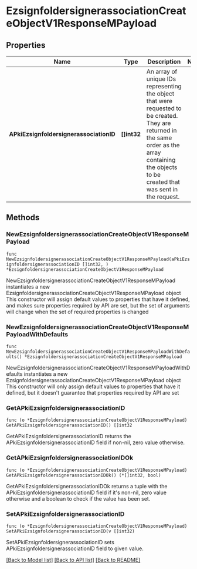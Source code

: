 # EzsignfoldersignerassociationCreateObjectV1ResponseMPayload

## Properties

Name | Type | Description | Notes
------------ | ------------- | ------------- | -------------
**APkiEzsignfoldersignerassociationID** | **[]int32** | An array of unique IDs representing the object that were requested to be created.  They are returned in the same order as the array containing the objects to be created that was sent in the request. | 

## Methods

### NewEzsignfoldersignerassociationCreateObjectV1ResponseMPayload

`func NewEzsignfoldersignerassociationCreateObjectV1ResponseMPayload(aPkiEzsignfoldersignerassociationID []int32, ) *EzsignfoldersignerassociationCreateObjectV1ResponseMPayload`

NewEzsignfoldersignerassociationCreateObjectV1ResponseMPayload instantiates a new EzsignfoldersignerassociationCreateObjectV1ResponseMPayload object
This constructor will assign default values to properties that have it defined,
and makes sure properties required by API are set, but the set of arguments
will change when the set of required properties is changed

### NewEzsignfoldersignerassociationCreateObjectV1ResponseMPayloadWithDefaults

`func NewEzsignfoldersignerassociationCreateObjectV1ResponseMPayloadWithDefaults() *EzsignfoldersignerassociationCreateObjectV1ResponseMPayload`

NewEzsignfoldersignerassociationCreateObjectV1ResponseMPayloadWithDefaults instantiates a new EzsignfoldersignerassociationCreateObjectV1ResponseMPayload object
This constructor will only assign default values to properties that have it defined,
but it doesn't guarantee that properties required by API are set

### GetAPkiEzsignfoldersignerassociationID

`func (o *EzsignfoldersignerassociationCreateObjectV1ResponseMPayload) GetAPkiEzsignfoldersignerassociationID() []int32`

GetAPkiEzsignfoldersignerassociationID returns the APkiEzsignfoldersignerassociationID field if non-nil, zero value otherwise.

### GetAPkiEzsignfoldersignerassociationIDOk

`func (o *EzsignfoldersignerassociationCreateObjectV1ResponseMPayload) GetAPkiEzsignfoldersignerassociationIDOk() (*[]int32, bool)`

GetAPkiEzsignfoldersignerassociationIDOk returns a tuple with the APkiEzsignfoldersignerassociationID field if it's non-nil, zero value otherwise
and a boolean to check if the value has been set.

### SetAPkiEzsignfoldersignerassociationID

`func (o *EzsignfoldersignerassociationCreateObjectV1ResponseMPayload) SetAPkiEzsignfoldersignerassociationID(v []int32)`

SetAPkiEzsignfoldersignerassociationID sets APkiEzsignfoldersignerassociationID field to given value.



[[Back to Model list]](../README.md#documentation-for-models) [[Back to API list]](../README.md#documentation-for-api-endpoints) [[Back to README]](../README.md)


